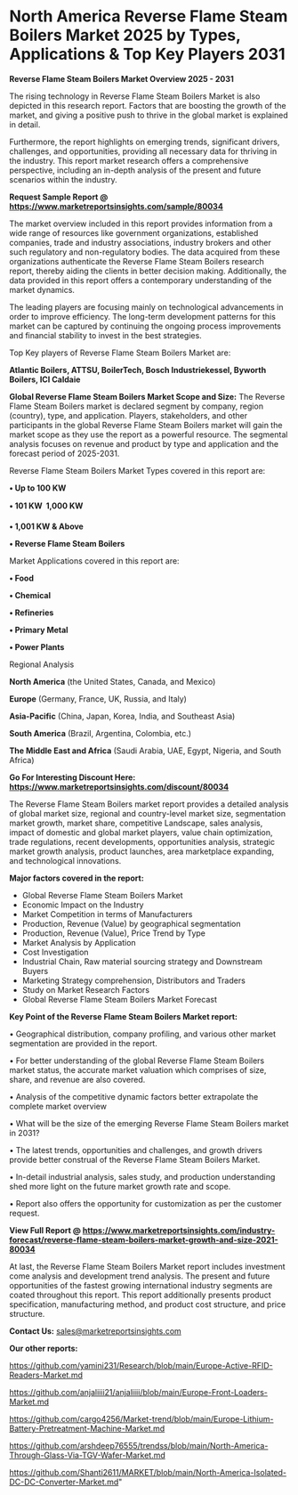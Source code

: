 # North America Reverse Flame Steam Boilers Market 2025 by Types, Applications & Top Key Players 2031

<Strong> Reverse Flame Steam Boilers Market Overview 2025 - 2031</strong>

The rising technology in Reverse Flame Steam Boilers Market is also depicted in this research report. Factors that are boosting the growth of the market, and giving a positive push to thrive in the global market is explained in detail.

Furthermore, the report highlights on emerging trends, significant drivers, challenges, and opportunities, providing all necessary data for thriving in the industry. This report market research offers a comprehensive perspective, including an in-depth analysis of the present and future scenarios within the industry.

<strong>Request Sample Report @ <a href=https://www.marketreportsinsights.com/sample/80034>https://www.marketreportsinsights.com/sample/80034</a></strong>

The market overview included in this report provides information from a wide range of resources like government organizations, established companies, trade and industry associations, industry brokers and other such regulatory and non-regulatory bodies. The data acquired from these organizations authenticate the Reverse Flame Steam Boilers research report, thereby aiding the clients in better decision making. Additionally, the data provided in this report offers a contemporary understanding of the market dynamics.

The leading players are focusing mainly on technological advancements in order to improve efficiency. The long-term development patterns for this market can be captured by continuing the ongoing process improvements and financial stability to invest in the best strategies.

Top Key players of Reverse Flame Steam Boilers Market are:

<strong>Atlantic Boilers, ATTSU, BoilerTech, Bosch Industriekessel, Byworth Boilers, ICI Caldaie</strong>

<strong><b>Global Reverse Flame Steam Boilers Market Scope and Size:</b></strong>
The Reverse Flame Steam Boilers market is declared segment by company, region (country), type, and application. Players, stakeholders, and other participants in the global Reverse Flame Steam Boilers market will gain the market scope as they use the report as a powerful resource. The segmental analysis focuses on revenue and product by type and application and the forecast period of 2025-2031.

Reverse Flame Steam Boilers Market Types covered in this report are:

<strong>• Up to 100 KW

• 101 KW  1,000 KW

• 1,001 KW & Above

• Reverse Flame Steam Boilers</strong>

Market Applications covered in this report are:

<strong>• Food

• Chemical

• Refineries

• Primary Metal

• Power Plants</strong> 

Regional Analysis

<strong>North America</strong> (the United States, Canada, and Mexico)

<strong>Europe</strong> (Germany, France, UK, Russia, and Italy)

<strong>Asia-Pacific</strong> (China, Japan, Korea, India, and Southeast Asia)

<strong>South America</strong> (Brazil, Argentina, Colombia, etc.)

<strong>The Middle East and Africa</strong> (Saudi Arabia, UAE, Egypt, Nigeria, and South Africa)

<strong>Go For Interesting Discount Here: <a href=https://www.marketreportsinsights.com/discount/80034>https://www.marketreportsinsights.com/discount/80034</a></strong>

The Reverse Flame Steam Boilers market report provides a detailed analysis of global market size, regional and country-level market size, segmentation market growth, market share, competitive Landscape, sales analysis, impact of domestic and global market players, value chain optimization, trade regulations, recent developments, opportunities analysis, strategic market growth analysis, product launches, area marketplace expanding, and technological innovations.

<strong><b>Major factors covered in the report:</b></strong>
<ul>
  <li>Global Reverse Flame Steam Boilers Market </li>
  <li>Economic Impact on the Industry</li>
  <li>Market Competition in terms of Manufacturers</li>
  <li>Production, Revenue (Value) by geographical segmentation</li>
  <li>Production, Revenue (Value), Price Trend by Type</li>
  <li>Market Analysis by Application</li>
  <li>Cost Investigation</li>
  <li>Industrial Chain, Raw material sourcing strategy and Downstream Buyers</li>
  <li>Marketing Strategy comprehension, Distributors and Traders</li>
  <li>Study on Market Research Factors</li>
  <li>Global Reverse Flame Steam Boilers Market Forecast</li>
</ul>

<strong><b>Key Point of the Reverse Flame Steam Boilers Market report:</b></strong>

• Geographical distribution, company profiling, and various other market segmentation are provided in the report.

• For better understanding of the global Reverse Flame Steam Boilers market status, the accurate market valuation which comprises of size, share, and revenue are also covered.

• Analysis of the competitive dynamic factors better extrapolate the complete market overview

• What will be the size of the emerging Reverse Flame Steam Boilers market in 2031?

• The latest trends, opportunities and challenges, and growth drivers provide better construal of the Reverse Flame Steam Boilers Market.

• In-detail industrial analysis, sales study, and production understanding shed more light on the future market growth rate and scope.

• Report also offers the opportunity for customization as per the customer request.

<strong><b>View Full Report @ <a href=https://www.marketreportsinsights.com/industry-forecast/reverse-flame-steam-boilers-market-growth-and-size-2021-80034>https://www.marketreportsinsights.com/industry-forecast/reverse-flame-steam-boilers-market-growth-and-size-2021-80034</a></b></strong>


At last, the Reverse Flame Steam Boilers Market report includes investment come analysis and development trend analysis. The present and future opportunities of the fastest growing international industry segments are coated throughout this report. This report additionally presents product specification, manufacturing method, and product cost structure, and price structure.

<strong>Contact Us:</strong>
sales@marketreportsinsights.com

<strong>Our other reports:</strong>

<a href=https://github.com/yamini231/Research/blob/main/Europe-Active-RFID-Readers-Market.md>https://github.com/yamini231/Research/blob/main/Europe-Active-RFID-Readers-Market.md</a>

<a href=https://github.com/anjaliiii21/anjaliiii/blob/main/Europe-Front-Loaders-Market.md>https://github.com/anjaliiii21/anjaliiii/blob/main/Europe-Front-Loaders-Market.md</a>

<a href=https://github.com/cargo4256/Market-trend/blob/main/Europe-Lithium-Battery-Pretreatment-Machine-Market.md>https://github.com/cargo4256/Market-trend/blob/main/Europe-Lithium-Battery-Pretreatment-Machine-Market.md</a>

<a href=https://github.com/arshdeep76555/trendss/blob/main/North-America-Through-Glass-Via-TGV-Wafer-Market.md>https://github.com/arshdeep76555/trendss/blob/main/North-America-Through-Glass-Via-TGV-Wafer-Market.md</a>

<a href=https://github.com/Shanti2611/MARKET/blob/main/North-America-Isolated-DC-DC-Converter-Market.md>https://github.com/Shanti2611/MARKET/blob/main/North-America-Isolated-DC-DC-Converter-Market.md</a>"

